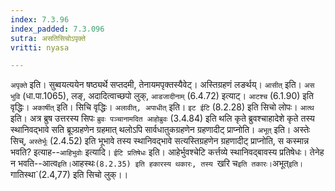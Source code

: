 ```yaml
---
index: 7.3.96
index_padded: 7.3.096
sutra: असतिसिचोऽपृक्ते
vritti: nyasa

---
```

`अपृक्ते` इति। सुब्वयत्ययेन षष्ठ्यर्थे सप्तदमी, तेनायमपृक्तस्यैवेट्। अस्तिग्रहणं लङर्थय्। `आसीत्` इति। `अस भुवि` (धा.पा.1065), लङ्, अदादित्वाच्छपो लुक्, `आडजादीनाम्` (6.4.72) इत्याट्। `आटश्च` (6.1.90) इति वृद्धिः। `अकार्षीत्` इति। सिचि वृद्धिः। `अलावीत्, अपाधीत्` इति। `इट ईटि` (8.2.28) इति सिचो लोपः। `आत्थ` इति। अत्र ब्रुष उत्तरस्य सिपः `ब्रुवः पञ्चानामदित आहोब्रुवः` (3.4.84) इति थलि कृते ब्रुवश्चाहादेशे कृते तस्य स्थानिवद्भावे सति ब्रूञ्ग्रहणेन ग्रहमात् थलोऽपि सार्वधातुकग्रहणेन ग्रहणादीट् प्राप्नोति। `अभूत्` इति। अस्तेः सिच्, `अस्तेर्भूः` (2.4.52) इति भूभावे तस्य स्थानिवद्भावे सत्यस्तिग्रहणेन ग्रहणादीट् प्राप्नोति, स कस्मान्न भवति? इत्याह--`आहिभुवोः` इत्यादि। `ईटि प्रतिषेधः` इति। आहेर्भुवश्चेटि कर्त्तव्ये स्थानिवद्बावस्य प्रतिषेधः। तेनेह न भवति--आत्व` इति। `आहस्थः`(8.2.35) इति हकारस्य थकारः, तस्य `खरि च` इति तकारः। `अभूत्` इति। `गातिस्था`(2.4,77) इति सिचो लुक्।।